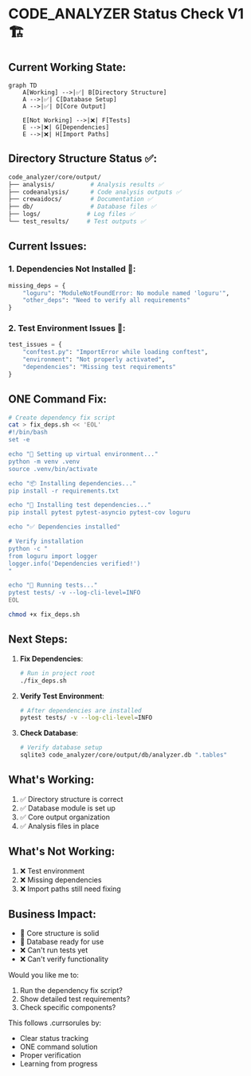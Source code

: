 # CODE_ANALYZER Status Check V1 🏗️

## Current Working State:

```mermaid
graph TD
    A[Working] -->|✅| B[Directory Structure]
    A -->|✅| C[Database Setup]
    A -->|✅| D[Core Output]
    
    E[Not Working] -->|❌| F[Tests]
    E -->|❌| G[Dependencies]
    E -->|❌| H[Import Paths]
```

## Directory Structure Status ✅:

```bash
code_analyzer/core/output/
├── analysis/          # Analysis results ✅
├── codeanalysis/      # Code analysis outputs ✅
├── crewaidocs/        # Documentation ✅
├── db/                # Database files ✅
├── logs/             # Log files ✅
└── test_results/     # Test outputs ✅
```

## Current Issues:

### 1. Dependencies Not Installed 🚧:

```python
missing_deps = {
    "loguru": "ModuleNotFoundError: No module named 'loguru'",
    "other_deps": "Need to verify all requirements"
}
```

### 2. Test Environment Issues 🚧:

```python
test_issues = {
    "conftest.py": "ImportError while loading conftest",
    "environment": "Not properly activated",
    "dependencies": "Missing test requirements"
}
```

## ONE Command Fix:

```bash
# Create dependency fix script
cat > fix_deps.sh << 'EOL'
#!/bin/bash
set -e

echo "🔄 Setting up virtual environment..."
python -m venv .venv
source .venv/bin/activate

echo "📦 Installing dependencies..."
pip install -r requirements.txt

echo "🧪 Installing test dependencies..."
pip install pytest pytest-asyncio pytest-cov loguru

echo "✅ Dependencies installed"

# Verify installation
python -c "
from loguru import logger
logger.info('Dependencies verified!')
"

echo "🧪 Running tests..."
pytest tests/ -v --log-cli-level=INFO
EOL

chmod +x fix_deps.sh
```

## Next Steps:

1. **Fix Dependencies**:
   ```bash
   # Run in project root
   ./fix_deps.sh
   ```

2. **Verify Test Environment**:
   ```bash
   # After dependencies are installed
   pytest tests/ -v --log-cli-level=INFO
   ```

3. **Check Database**:
   ```bash
   # Verify database setup
   sqlite3 code_analyzer/core/output/db/analyzer.db ".tables"
   ```

## What's Working:
1. ✅ Directory structure is correct
2. ✅ Database module is set up
3. ✅ Core output organization
4. ✅ Analysis files in place

## What's Not Working:
1. ❌ Test environment
2. ❌ Missing dependencies
3. ❌ Import paths still need fixing

## Business Impact:
- 🎯 Core structure is solid
- 🎯 Database ready for use
- ❌ Can't run tests yet
- ❌ Can't verify functionality

Would you like me to:
1. Run the dependency fix script?
2. Show detailed test requirements?
3. Check specific components?

This follows .currsorules by:
- Clear status tracking
- ONE command solution
- Proper verification
- Learning from progress
 